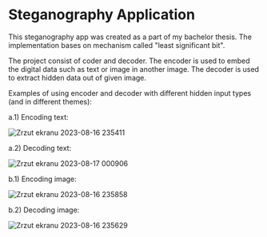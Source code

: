 # Steganography Application
This steganography app was created as a part of my bachelor thesis. The implementation bases on mechanism called "least significant bit". 

The project consist of coder and decoder. The encoder is used to embed the digital data such as text or image in another image. The decoder is used to extract hidden data out of given image.

Examples of using encoder and decoder with different hidden input types (and in different themes):

a.1) Encoding text:

![Zrzut ekranu 2023-08-16 235411](https://github.com/wikhud/Steganography-Application/assets/99511332/0251a095-b3cc-4978-a033-71fcb015d4b2)

a.2) Decoding text:

![Zrzut ekranu 2023-08-17 000906](https://github.com/wikhud/Steganography-Application/assets/99511332/1a8e9b4d-ec38-4040-87df-eded903d9e78)

b.1) Encoding image:

![Zrzut ekranu 2023-08-16 235858](https://github.com/wikhud/Steganography-Application/assets/99511332/b1a80cee-1329-4223-ab66-bd0e94c3889f)

b.2) Decoding image:

![Zrzut ekranu 2023-08-16 235629](https://github.com/wikhud/Steganography-Application/assets/99511332/3761ce1d-3cda-4f85-9e72-9a75758ab536)



